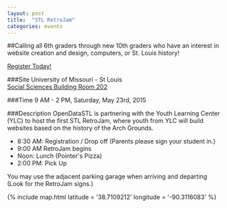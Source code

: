 ```yaml
---
layout: post
title:  "STL RetroJam"
categories: events
---
```

##Calling all 6th graders through new 10th graders who have an interest in website creation and design, computers, or St. Louis history!  
  
[Register Today!](http://ylcstl.formstack.com/forms/stl_retrojam)  
  
###Site
University of Missouri - St Louis  
[Social Sciences Building Room 202](/umsl-ssb/)  
  
###Time
9 AM - 2 PM, Saturday, May 23rd, 2015  
  
###Description
OpenDataSTL is partnering with the Youth Learning Center (YLC) to host the first STL RetroJam, where youth from YLC will build websites based on the history of the Arch Grounds.  
  
* 8:30 AM: Registration / Drop off (Parents please sign your student in.)  
* 9:00 AM RetroJam begins  
* Noon: Lunch (Pointer's Pizza)  
* 2:00 PM: Pick Up
  
You may use the adjacent parking garage when arriving and departing (Look for the RetroJam signs.)  
  
{% include map.html latitude = '38.7109212' longitude = '-90.3116083' %}
